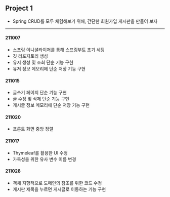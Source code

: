 ## Project 1
  
- Spring CRUD를 모두 체험해보기 위해, 간단한 회원가입 게시판을 만들어 보자
---
  
#### 211007
- 스프링 이니셜라이저를 통해 스프링부트 초기 세팅
- 깃 리포지토리 생성
- 유저 생성 및 조회 단순 기능 구현
- 유저 정보 메모리에 단순 저장 기능 구현

#### 211015
- 글쓰기 페이지 단순 기능 구현
- 글 수정 및 삭제 단순 기능 구현
- 게시글 정보 메모리에 단순 저장 기능 구현

#### 211020
- 프론트 화면 중앙 정렬

#### 211017
- Thymeleaf를 활용한 UI 수정
- 가독성을 위한 유사 변수 이름 변경

#### 211028
- 객체 지향적으로 도메인의 참조를 위한 코드 수정
- 게시판 제목을 누르면 게시글로 이동하는 기능 구현
